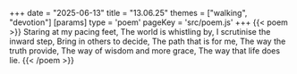 +++
date = "2025-06-13"
title = "13.06.25"
themes = ["walking", "devotion"]
[params]
  type = 'poem'
  pageKey = 'src/poem.js'
+++
{{< poem >}}
Staring at my pacing feet,
The world is whistling by,
I scrutinise the inward step,
Bring in others to decide,
The path that is for me,
The way the truth provide,
The way of wisdom and more grace,
The way that life does lie.
{{< /poem >}}
